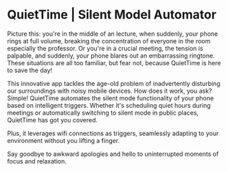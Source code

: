 #  QuietTime | Silent Model Automator


Picture this: you're in the middle of an lecture, when suddenly, your phone rings at full volume, breaking the concentration of everyone in the room especially the professor. Or you're in a crucial meeting, the tension is palpable, and suddenly, your phone blares out an embarrassing ringtone. These situations are all too familiar, but fear not, because QuietTime is here to save the day!

This innovative app tackles the age-old problem of inadvertently disturbing our surroundings with noisy mobile devices. How does it work, you ask? Simple! QuietTime automates the silent mode functionality of your phone based on intelligent triggers. Whether it's scheduling quiet hours during meetings or automatically switching to silent mode in public places, QuietTime has got you covered.

Plus, it leverages wifi connections as triggers, seamlessly adapting to your environment without you lifting a finger.

Say goodbye to awkward apologies and hello to uninterrupted moments of focus and relaxation.







